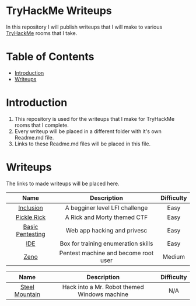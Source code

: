 # TryHackMe Writeups
In this repository I will publish writeups that I will make to various [TryHackMe](https://tryhackme.com/) rooms that I take.

Table of Contents
=================
* [Introduction](#Introduction)
* [Writeups](#Writeups)

# Introduction

1. This repository is used for the writeups that I make for TryHackMe rooms that I complete.
2. Every writeup will be placed in a different folder with it's own Readme.md file.
3. Links to these Readme.md files will be placed in this file.

# Writeups

The links to made writeups will be placed here.

|				   	   Name						|				 Description				 | Difficulty |
|:---------------------------------------------:|:------------------------------------------:|:----------:|
|[Inclusion](/Inclusion/README.md)				|A begginer level LFI challenge				 |	  Easy	  |
|[Pickle Rick](/Pickle_Rick/README.md)			|A Rick and Morty themed CTF				 |	  Easy	  |
|[Basic Pentesting](/Basic_Pentesting/README.md)|Web app hacking and privesc				 |	  Easy	  |
|[IDE](IDE/README.md)							|Box for training enumeration skills		 |	  Easy	  |
|[Zeno](/Zeno/README.md)						|Pentest machine and become root user		 |	 Medium	  |


|					   Name						|					Description				 | Difficulty |
|:---------------------------------------------:|:------------------------------------------:|:----------:|
|[Steel Mountain](/Steel_Mountain/README.md)	|Hack into a Mr. Robot themed Windows machine|	  N/A	  |
